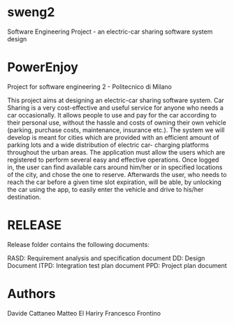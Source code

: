 # sweng2
Software Engineering Project - an electric-car sharing software system design

# PowerEnjoy
Project for software engineering 2 - Politecnico di Milano

This project aims at designing an electric-car sharing software system. Car Sharing is a very cost-effective and useful service for anyone who needs a car occasionally. It allows people to use and pay for the car according to their personal use, without the hassle and costs of owning their own vehicle (parking, purchase costs, maintenance, insurance etc.). The system we will develop is meant for cities which are provided with an efficient amount of parking lots and a wide distribution of electric car- charging platforms throughout the urban areas. The application must allow the users which are registered to perform several easy and effective operations. Once logged in, the user can find available cars around him/her or in specified locations of the city, and chose the one to reserve. Afterwards the user, who needs to reach the car before a given time slot expiration, will be able, by unlocking the car using the app, to easily enter the vehicle and drive to his/her destination.

# RELEASE
Release folder contains the following documents:

RASD: Requirement analysis and specification document
DD: Design Document
ITPD: Integration test plan document
PPD: Project plan document

# Authors
Davide Cattaneo
Matteo El Hariry
Francesco Frontino

